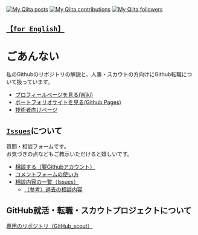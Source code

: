 [![My Qiita posts](https://qiita-badge.apiapi.app/s/nomurasan/posts.svg)](http://qiita.com/nomurasan) [![My Qiita contributions](https://qiita-badge.apiapi.app/s/nomurasan/contributions.svg)](http://qiita.com/nomurasan) [![My Qiita followers](https://qiita-badge.apiapi.app/s/nomurasan/followers.svg)](http://qiita.com/nomurasan)

## [`【for English】`](https://github.com/shimajima-eiji/shimajima-eiji/blob/master/README_en.md)

# ごあんない
私のGithubのリポジトリの解説と、人事・スカウトの方向けにGithub転職について扱っています。

- [プロフィールページを見る(Wiki)](https://github.com/shimajima-eiji/shimajima-eiji/wiki)
- [ポートフォリオサイトを見る(Github Pages)](https://shimajima-eiji.github.io/)
- [技術者向けページ](https://github.com/shimajima-eiji/shimajima-eiji)

## [`Issues`](https://github.com/shimajima-eiji/shimajima-eiji/issues)について
質問・相談フォームです。
<br>お気づきの点などもご教示いただけると嬉しいです。

- [相談する（要Githubアカウント）](https://github.com/shimajima-eiji/shimajima-eiji/issues/new)
- [コメントフォームの使い方](https://github.com/shimajima-eiji/shimajima-eiji/wiki/【解説】Issues)
- [相談内容の一覧（Issues）](https://github.com/shimajima-eiji/README/issues)
  - [（参考）過去の相談内容](https://github.com/shimajima-eiji/README/issues?q=is%3Aissue+is%3Aclosed)

## GitHub就活・転職・スカウトプロジェクトについて
[専用のリポジトリ（GitHub_scout）](https://github.com/shimajima-eiji/Github_scout)

